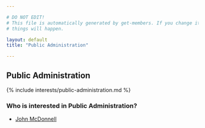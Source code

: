 ```yaml
---

# DO NOT EDIT!
# This file is automatically generated by get-members. If you change it, bad
# things will happen.

layout: default
title: "Public Administration"

---
```


## Public Administration

{% include interests/public-administration.md %}

### Who is interested in Public Administration?


* [John McDonnell](/members/john-mcdonnell.html)
